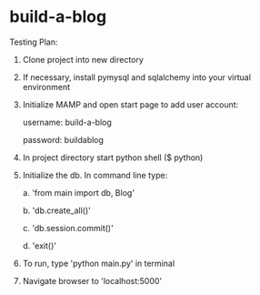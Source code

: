 # build-a-blog

Testing Plan:
1. Clone project into new directory
2. If necessary, install pymysql and sqlalchemy into your virtual environment
3. Initialize MAMP and open start page to add user account:

   username: build-a-blog
   
   password: buildablog
   
4. In project directory start python shell ($ python)
5. Initialize the db. In command line type: 

   a.  'from main import db, Blog'
   
   b.  'db.create_all()'
   
   c.  'db.session.commit()'
   
   d.  'exit()'
   
6. To run, type 'python main.py' in terminal
7. Navigate browser to 'localhost:5000'

